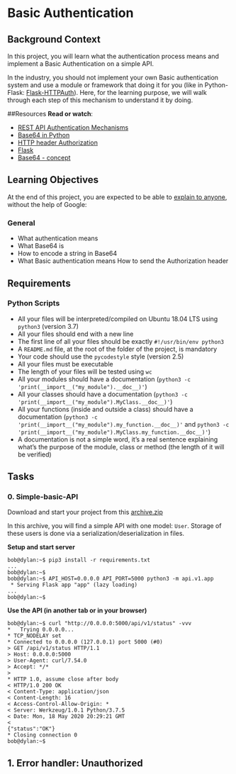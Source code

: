 # Basic Authentication
## Background Context
In this project, you will learn what the authentication process means and implement a Basic Authentication on a simple API.

In the industry, you should not implement your own Basic authentication system and use a module or framework that doing it for you (like in Python-Flask: [Flask-HTTPAuth]()). Here, for the learning purpose, we will walk through each step of this mechanism to understand it by doing.



##Resources
**Read or watch**:

- [REST API Authentication Mechanisms](https://www.youtube.com/watch?v=501dpx2IjGY)
- [Base64 in Python]()
- [HTTP header Authorization]()
- [Flask]()
- [Base64 - concept]()

## Learning Objectives
At the end of this project, you are expected to be able to [explain to anyone](), without the help of Google:

### General
- What authentication means
- What Base64 is
- How to encode a string in Base64
- What Basic authentication means
How to send the Authorization header

## Requirements
### Python Scripts
- All your files will be interpreted/compiled on Ubuntu 18.04 LTS using ```python3``` (version 3.7)
- All your files should end with a new line
- The first line of all your files should be exactly ```#!/usr/bin/env python3```
- A ```README.md``` file, at the root of the folder of the project, is mandatory
- Your code should use the ```pycodestyle``` style (version 2.5)
- All your files must be executable
- The length of your files will be tested using ```wc```
- All your modules should have a documentation (```python3 -c 'print(__import__("my_module").__doc__)'```)
- All your classes should have a documentation (```python3 -c 'print(__import__("my_module").MyClass.__doc__)'```)
- All your functions (inside and outside a class) should have a documentation (```python3 -c 'print(__import__("my_module").my_function.__doc__)'``` and ```python3 -c 'print(__import__("my_module").MyClass.my_function.__doc__)'```)
- A documentation is not a simple word, it’s a real sentence explaining what’s the purpose of the module, class or method (the length of it will be verified)

## Tasks
### 0. Simple-basic-API
Download and start your project from this [archive.zip](https://intranet.alxswe.com/rltoken/2o4gAozNufil_KjoxKI5bA)

In this archive, you will find a simple API with one model: ```User```. Storage of these users is done via a serialization/deserialization in files.

**Setup and start server**
```
bob@dylan:~$ pip3 install -r requirements.txt
...
bob@dylan:~$
bob@dylan:~$ API_HOST=0.0.0.0 API_PORT=5000 python3 -m api.v1.app
 * Serving Flask app "app" (lazy loading)
...
bob@dylan:~$
```
**Use the API (in another tab or in your browser)**
```
bob@dylan:~$ curl "http://0.0.0.0:5000/api/v1/status" -vvv
*   Trying 0.0.0.0...
* TCP_NODELAY set
* Connected to 0.0.0.0 (127.0.0.1) port 5000 (#0)
> GET /api/v1/status HTTP/1.1
> Host: 0.0.0.0:5000
> User-Agent: curl/7.54.0
> Accept: */*
> 
* HTTP 1.0, assume close after body
< HTTP/1.0 200 OK
< Content-Type: application/json
< Content-Length: 16
< Access-Control-Allow-Origin: *
< Server: Werkzeug/1.0.1 Python/3.7.5
< Date: Mon, 18 May 2020 20:29:21 GMT
< 
{"status":"OK"}
* Closing connection 0
bob@dylan:~$
```

## 1. Error handler: Unauthorized
